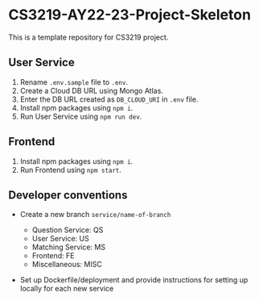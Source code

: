 # CS3219-AY22-23-Project-Skeleton

This is a template repository for CS3219 project.

## User Service
1. Rename `.env.sample` file to `.env`.
2. Create a Cloud DB URL using Mongo Atlas.
3. Enter the DB URL created as `DB_CLOUD_URI` in `.env` file.
4. Install npm packages using `npm i`.
5. Run User Service using `npm run dev`.

## Frontend
1. Install npm packages using `npm i`.
2. Run Frontend using `npm start`.

## Developer conventions

* Create a new branch `service/name-of-branch`
  * Question Service: QS
  * User Service: US
  * Matching Service: MS
  * Frontend: FE
  * Miscellaneous: MISC
  
* Set up Dockerfile/deployment and provide instructions for setting up locally for each new service
